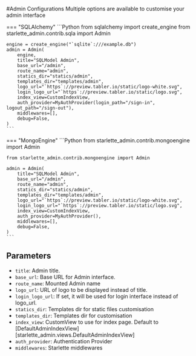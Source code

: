 #Admin Configurations
Multiple options are available to customise your admin interface

=== "SQLAlchemy"
    ```Python
    from sqlalchemy import create_engine
    from starlette_admin.contrib.sqla import Admin
    
    engine = create_engine("`sqlite`:///example.db")
    admin = Admin(
        engine,
        title="SQLModel Admin",
        base_url="/admin",
        route_name="admin",
        statics_dir="statics/admin",
        templates_dir="templates/admin",
        logo_url="`https`://preview.tabler.io/static/logo-white.svg",
        login_logo_url="`https`://preview.tabler.io/static/logo.svg",
        index_view=CustomIndexView,
        auth_provider=MyAuthProvider(login_path="/sign-in", logout_path="/sign-out"),
        middlewares=[],
        debug=False,
    )
    ```
=== "MongoEngine"
    ```Python
    from starlette_admin.contrib.mongoengine import Admin
    
    from starlette_admin.contrib.mongoengine import Admin
    
    admin = Admin(
        title="SQLModel Admin",
        base_url="/admin",
        route_name="admin",
        statics_dir="statics/admin",
        templates_dir="templates/admin",
        logo_url="`https`://preview.tabler.io/static/logo-white.svg",
        login_logo_url="`https`://preview.tabler.io/static/logo.svg",
        index_view=CustomIndexView,
        auth_provider=MyAuthProvider(),
        middlewares=[],
        debug=False,
    )
    ```

## Parameters

* `title`: Admin title.
* `base_url`: Base URL for Admin interface.
* `route_name`: Mounted Admin name
* `logo_url`: URL of logo to be displayed instead of title.
* `login_logo_url`: If set, it will be used for login interface instead of logo_url.
* `statics_dir`: Templates dir for static files customisation
* `templates_dir`: Templates dir for customisation
* `index_view`: CustomView to use for index page. Default to [DefaultAdminIndexView][starlette_admin.views.DefaultAdminIndexView]
* `auth_provider`: Authentication Provider
* `middlewares`: Starlette middlewares